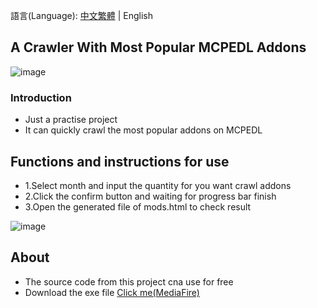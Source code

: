 語言(Language): [中文繁體](https://github.com/dada909090/MCPEDL-TOP/blob/main/README.md) | English
 
## A Crawler With Most Popular MCPEDL Addons 
![image](https://user-images.githubusercontent.com/37009584/139248063-4dd337b4-12ff-43b5-ac30-6943db3fb5d6.png)

### Introduction
- Just a practise project
- It can quickly crawl the most popular addons on MCPEDL

## Functions and instructions for use
- 1.Select month and input the quantity for you want crawl addons
- 2.Click the confirm button and waiting for progress bar finish
- 3.Open the generated file of mods.html to check result

![image](https://user-images.githubusercontent.com/37009584/139248701-714adfbc-e2fd-4b32-bed8-a98bfc2376da.png)

## About
- The source code from this project cna use for free
- Download the exe file [Click me(MediaFire)](https://www.mediafire.com/file/l6vbn5iupmd0uja/MCPEDL-TOP.exe/file)
